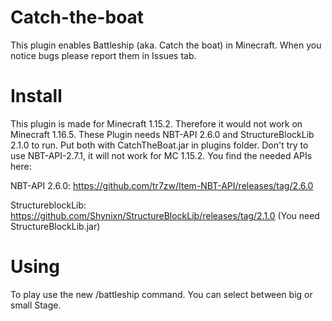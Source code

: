 # Catch-the-boat
This plugin enables Battleship (aka. Catch the boat) in Minecraft. When you notice bugs please report them in Issues tab.

# Install
This plugin is made for Minecraft 1.15.2. Therefore it would not work on Minecraft 1.16.5.
These Plugin needs NBT-API 2.6.0 and StructureBlockLib 2.1.0 to run. Put both with CatchTheBoat.jar in plugins folder. Don't try to use NBT-API-2.7.1, it will not work for MC 1.15.2.
You find the needed APIs here:

NBT-API 2.6.0: https://github.com/tr7zw/Item-NBT-API/releases/tag/2.6.0

StructureblockLib: https://github.com/Shynixn/StructureBlockLib/releases/tag/2.1.0 (You need StructureBlockLib.jar)

# Using
To play use the new /battleship command. You can select between big or small Stage.

